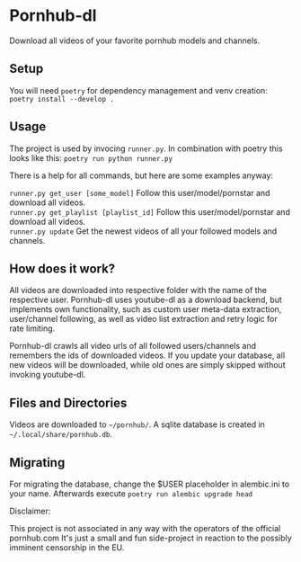 # Pornhub-dl

Download all videos of your favorite pornhub models and channels.

## Setup
You will need `poetry` for dependency management and venv creation: `poetry install --develop .`

## Usage
The project is used by invocing `runner.py`. In combination with poetry this looks like this: `poetry run python runner.py`  

There is a help for all commands, but here are some examples anyway:

`runner.py get_user [some_model]` Follow this user/model/pornstar and download all videos.  
`runner.py get_playlist [playlist_id]` Follow this user/model/pornstar and download all videos.  
`runner.py update` Get the newest videos of all your followed models and channels.  


## How does it work?

All videos are downloaded into respective folder with the name of the respective user.
Pornhub-dl uses youtube-dl as a download backend, but implements own functionality, such as custom user meta-data extraction, user/channel following, as well as video list extraction and retry logic for rate limiting.

Pornhub-dl crawls all video urls of all followed users/channels and remembers the ids of downloaded videos.
If you update your database, all new videos will be downloaded, while old ones are simply skipped without invoking youtube-dl.

## Files and Directories
Videos are downloaded to `~/pornhub/`. A sqlite database is created in `~/.local/share/pornhub.db`.

## Migrating

For migrating the database, change the $USER placeholder in alembic.ini to your name.
Afterwards execute `poetry run alembic upgrade head`

Disclaimer:

This project is not associated in any way with the operators of the official pornhub.com
It's just a small and fun side-project in reaction to the possibly imminent censorship in the EU.
